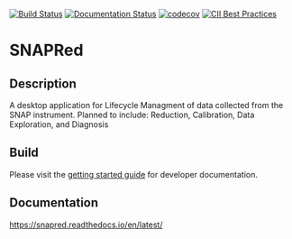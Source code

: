 <!-- Badges -->

[![Build Status](https://github.com/neutrons/SNAPRed/actions/workflows/actions.yml/badge.svg?branch=next)](https://github.com/neutrons/SNAPRed/actions/workflows/actions.yml?query=branch?next)
[![Documentation Status](https://readthedocs.org/projects/snapred/badge/?version=latest)](https://snapred.readthedocs.io/en/latest/?badge=latest)
[![codecov](https://codecov.io/gh/neutrons/SNAPRed/branch/next/graph/badge.svg)](https://codecov.io/gh/neutrons/SNAPRed/tree/next)
[![CII Best Practices](https://bestpractices.coreinfrastructure.org/projects/7193/badge)](https://bestpractices.coreinfrastructure.org/projects/7193)

<!-- End Badges -->


# SNAPRed
## Description

A desktop application for Lifecycle Managment of data collected from the SNAP instrument.
Planned to include: Reduction, Calibration, Data Exploration, and Diagnosis


## Build

Please visit the [getting started guide](https://snapred.readthedocs.io/en/latest/getting_started.html) for developer documentation.

## Documentation

https://snapred.readthedocs.io/en/latest/
